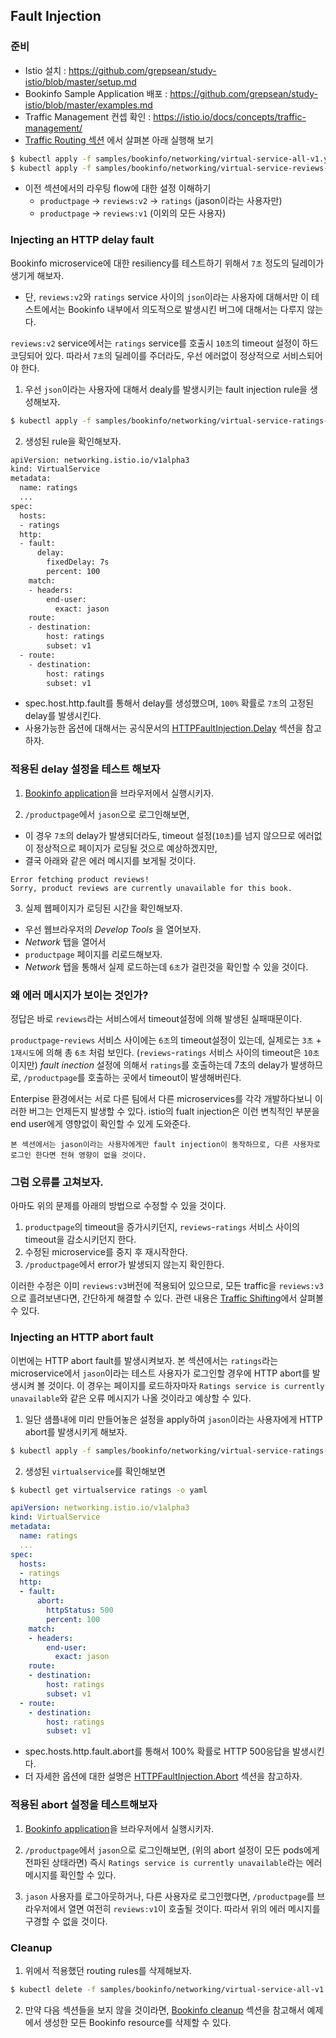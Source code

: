 ## Fault Injection

### 준비
- Istio 설치 : https://github.com/grepsean/study-istio/blob/master/setup.md
- Bookinfo Sample Application 배포 : https://github.com/grepsean/study-istio/blob/master/examples.md
- Traffic Management 컨셉 확인 : https://istio.io/docs/concepts/traffic-management/
- [Traffic Routing 섹션](#Configuring-Request-Routing) 에서 살펴본 아래 실행해 보기
```bash
$ kubectl apply -f samples/bookinfo/networking/virtual-service-all-v1.yaml
$ kubectl apply -f samples/bookinfo/networking/virtual-service-reviews-test-v2.yaml
```
  - 이전 섹션에서의 라우팅 flow에 대한 설정 이해하기
    - `productpage` → `reviews:v2` → `ratings` (jason이라는 사용자만)
    - `productpage` → `reviews:v1` (이외의 모든 사용자)

### Injecting an HTTP delay fault
Bookinfo microservice에 대한 resiliency를 테스트하기 위해서 `7초` 정도의 딜레이가 생기게 해보자.
  - 단, `reviews:v2`와 `ratings` service 사이의 `json`이라는 사용자에 대해서만
이 테스트에서는 Bookinfo 내부에서 의도적으로 발생시킨 버그에 대해서는 다루지 않는다.

`reviews:v2` service에서는 `ratings` service를 호출시 `10초`의 timeout 설정이 하드코딩되어 있다.
따라서 `7초`의 딜레이를 주더라도, 우선 에러없이 정상적으로 서비스되어야 한다.

1. 우선 `json`이라는 사용자에 대해서 dealy를 발생시키는 fault injection rule을 생성해보자.
```bash
$ kubectl apply -f samples/bookinfo/networking/virtual-service-ratings-test-delay.yaml
```

2. 생성된 rule을 확인해보자.
```bash
apiVersion: networking.istio.io/v1alpha3
kind: VirtualService
metadata:
  name: ratings
  ...
spec:
  hosts:
  - ratings
  http:
  - fault:
      delay:
        fixedDelay: 7s
        percent: 100
    match:
    - headers:
        end-user:
          exact: jason
    route:
    - destination:
        host: ratings
        subset: v1
  - route:
    - destination:
        host: ratings
        subset: v1
```
  - spec.host.http.fault를 통해서 delay를 생성했으며, `100%` 확률로 `7초`의 고정된 delay를 발생시킨다.
  - 사용가능한 옵션에 대해서는 공식문서의 [HTTPFaultInjection.Delay](https://istio.io/docs/reference/config/networking/v1alpha3/virtual-service/#HTTPFaultInjection-Delay) 섹션을 참고하자.

### 적용된 delay 설정을 테스트 해보자
1. [Bookinfo application](https://github.com/grepsean/study-istio/blob/master/examples.md)을 브라우저에서 실행시키자.

2. `/productpage`에서 `jason`으로 로그인해보면, 
  - 이 경우 `7초`의 delay가 발생되더라도, timeout 설정(`10초`)를 넘지 않으므로 에러없이 정상적으로 페이지가 로딩될 것으로 예상하겠지만,
  - 결국 아래와 같은 에러 메시지를 보게될 것이다.
  ```
  Error fetching product reviews!
  Sorry, product reviews are currently unavailable for this book.
  ```

3. 실제 웹페이지가 로딩된 시간을 확인해보자.
  - 우선 웹브라우저의 _Develop Tools_ 을 열어보자.
  - _Network_ 탭을 열어서
  - `productpage` 페이지를 리로드해보자. 
  - _Network_ 탭을 통해서 실제 로드하는데 `6초`가 걸린것을 확인할 수 있을 것이다.
  

### 왜 에러 메시지가 보이는 것인가?
정답은 바로 `reviews`라는 서비스에서 timeout설정에 의해 발생된 실패때문이다.

`productpage`-`reviews` 서비스 사이에는 `6초`의 timeout설정이 있는데, 실제로는 `3초` + `1재시도`에 의해 총 `6초` 처럼 보인다.
(`reviews`-`ratings` 서비스 사이의 timeout은 `10초`이지만) _fault inection_ 설정에 의해서 `ratings`를 호출하는데 7초의 delay가 발생하므로, `/productpage`를 호출하는 곳에서 timeout이 발생해버린다. 

Enterpise 환경에서는 서로 다른 팀에서 다른 microservices를 각각 개발하다보니 이러한 버그는 언제든지 발생할 수 있다. istio의 fualt injection은 이런 변칙적인 부분을 end user에게 영향없이 확인할 수 있게 도와준다.

`본 섹션에서는 jason이라는 사용자에게만 fault injection이 동작하므로, 다른 사용자로 로그인 한다면 전혀 영향이 없을 것이다.`


### 그럼 오류를 고쳐보자.
아마도 위의 문제를 아래의 방법으로 수정할 수 있을 것이다.
1. `productpage`의 timeout을 증가시키던지, `reviews`-`ratings` 서비스 사이의 timeout을 감소시키던지 한다.
2. 수정된 microservice를 중지 후 재시작한다.
3. `/productpage`에서 error가 발생되지 않는지 확인한다.

이러한 수정은 이미 `reviews:v3`버전에 적용되어 있으므로, 모든 traffic을 `reviews:v3`으로 흘려보낸다면, 간단하게 해결할 수 있다. 관련 내용은 [Traffic Shifting](https://istio.io/docs/tasks/traffic-management/traffic-shifting/)에서 살펴볼 수 있다.

### Injecting an HTTP abort fault
이번에는 HTTP abort fault를 발생시켜보자. 본 섹션에서는 `ratings`라는 microservice에서 `jason`이라는 테스트 사용자가 로그인할 경우에 HTTP abort를 발생시켜 볼 것이다.
이 경우는 페이지를 로드하자마자 `Ratings service is currently unavailable`와 같은 오류 메시지가 나올 것이라고 예상할 수 있다.

1. 일단 샘플내에 미리 만들어놓은 설정을 apply하여 `jason`이라는 사용자에게 HTTP abort를 발생시키게 해보자.
```bash
$ kubectl apply -f samples/bookinfo/networking/virtual-service-ratings-test-abort.yaml
```

2. 생성된 `virtualservice`를 확인해보면
```bash
$ kubectl get virtualservice ratings -o yaml
```
```yaml
apiVersion: networking.istio.io/v1alpha3
kind: VirtualService
metadata:
  name: ratings
  ...
spec:
  hosts:
  - ratings
  http:
  - fault:
      abort:
        httpStatus: 500
        percent: 100
    match:
    - headers:
        end-user:
          exact: jason
    route:
    - destination:
        host: ratings
        subset: v1
  - route:
    - destination:
        host: ratings
        subset: v1
```
  - spec.hosts.http.fault.abort를 통해서 100% 확률로 HTTP 500응답을 발생시킨다. 
  - 더 자세한 옵션에 대한 설명은 [HTTPFaultInjection.Abort](https://istio.io/docs/reference/config/networking/v1alpha3/virtual-service/#HTTPFaultInjection-Abort) 섹션을 참고하자.

### 적용된 abort 설정을 테스트해보자
1. [Bookinfo application](https://github.com/grepsean/study-istio/blob/master/examples.md)을 브라우저에서 실행시키자.

2. `/productpage`에서 `jason`으로 로그인해보면, (위의 abort 설정이 모든 pods에게 전파된 상태라면) 즉시 `Ratings service is currently unavailable`라는 에러 메시지를 확인할 수 있다.

3. `jason` 사용자를 로그아웃하거나, 다른 사용자로 로그인했다면, `/productpage`를 브라우저에서 열면 여전히 `reviews:v1`이 호출될 것이다. 따라서 위의 에러 메시지를 구경할 수 없을 것이다.

### Cleanup
1. 위에서 적용했던 routing rules를 삭제해보자. 
```bash
$ kubectl delete -f samples/bookinfo/networking/virtual-service-all-v1.yaml
```

2. 만약 다음 섹션들을 보지 않을 것이라면, [Bookinfo cleanup](https://github.com/grepsean/study-istio/blob/master/examples.md#cleanup) 섹션을 참고해서 예제에서 생성한 모든 Bookinfo resource를 삭제할 수 있다.

